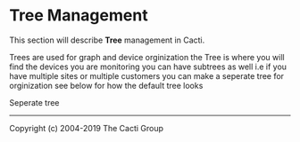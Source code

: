# Tree Management

This section will describe **Tree** management in Cacti.


Trees are used for graph and device orginization the Tree is where you will find the devices you are monitoring
you can have subtrees as well i.e if you have multiple sites or multiple customers you can make a seperate tree for orginization
see below for how the default tree looks



Seperate tree








---
Copyright (c) 2004-2019 The Cacti Group
